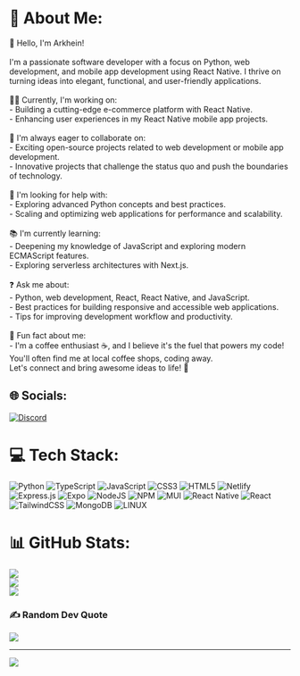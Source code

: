 # 💫 About Me:
👋 Hello, I'm Arkhein!<br><br>I'm a passionate software developer with a focus on Python, web development, and mobile app development using React Native. I thrive on turning ideas into elegant, functional, and user-friendly applications.<br><br>👨‍💻 Currently, I'm working on:<br>- Building a cutting-edge e-commerce platform with React Native.<br>- Enhancing user experiences in my React Native mobile app projects.<br><br>🤝 I'm always eager to collaborate on:<br>- Exciting open-source projects related to web development or mobile app development.<br>- Innovative projects that challenge the status quo and push the boundaries of technology.<br><br>🙏 I'm looking for help with:<br>- Exploring advanced Python concepts and best practices.<br>- Scaling and optimizing web applications for performance and scalability.<br><br>📚 I'm currently learning:<br>- Deepening my knowledge of JavaScript and exploring modern ECMAScript features.<br>- Exploring serverless architectures with Next.js.<br><br>❓ Ask me about:<br>- Python, web development, React, React Native, and JavaScript.<br>- Best practices for building responsive and accessible web applications.<br>- Tips for improving development workflow and productivity.<br><br>🎉 Fun fact about me:<br>- I'm a coffee enthusiast ☕, and I believe it's the fuel that powers my code! You'll often find me at local coffee shops, coding away.<br>Let's connect and bring awesome ideas to life! 🚀<br>


## 🌐 Socials:
[![Discord](https://img.shields.io/badge/Discord-%237289DA.svg?logo=discord&logoColor=white)](https://discord.gg/https://discord.gg/2ngBtTSaN) 

# 💻 Tech Stack:
![Python](https://img.shields.io/badge/python-3670A0?style=for-the-badge&logo=python&logoColor=ffdd54) ![TypeScript](https://img.shields.io/badge/typescript-%23007ACC.svg?style=for-the-badge&logo=typescript&logoColor=white) ![JavaScript](https://img.shields.io/badge/javascript-%23323330.svg?style=for-the-badge&logo=javascript&logoColor=%23F7DF1E) ![CSS3](https://img.shields.io/badge/css3-%231572B6.svg?style=for-the-badge&logo=css3&logoColor=white) ![HTML5](https://img.shields.io/badge/html5-%23E34F26.svg?style=for-the-badge&logo=html5&logoColor=white) ![Netlify](https://img.shields.io/badge/netlify-%23000000.svg?style=for-the-badge&logo=netlify&logoColor=#00C7B7) ![Express.js](https://img.shields.io/badge/express.js-%23404d59.svg?style=for-the-badge&logo=express&logoColor=%2361DAFB) ![Expo](https://img.shields.io/badge/expo-1C1E24?style=for-the-badge&logo=expo&logoColor=#D04A37) ![NodeJS](https://img.shields.io/badge/node.js-6DA55F?style=for-the-badge&logo=node.js&logoColor=white) ![NPM](https://img.shields.io/badge/NPM-%23000000.svg?style=for-the-badge&logo=npm&logoColor=white) ![MUI](https://img.shields.io/badge/MUI-%230081CB.svg?style=for-the-badge&logo=material-ui&logoColor=white) ![React Native](https://img.shields.io/badge/react_native-%2320232a.svg?style=for-the-badge&logo=react&logoColor=%2361DAFB) ![React](https://img.shields.io/badge/react-%2320232a.svg?style=for-the-badge&logo=react&logoColor=%2361DAFB) ![TailwindCSS](https://img.shields.io/badge/tailwindcss-%2338B2AC.svg?style=for-the-badge&logo=tailwind-css&logoColor=white) ![MongoDB](https://img.shields.io/badge/MongoDB-%234ea94b.svg?style=for-the-badge&logo=mongodb&logoColor=white) ![LINUX](https://img.shields.io/badge/Linux-FCC624?style=for-the-badge&logo=linux&logoColor=black)
# 📊 GitHub Stats:
![](https://github-readme-stats.vercel.app/api?username=Arkhein6&theme=dark&hide_border=true&include_all_commits=true&count_private=false)<br/>
![](https://github-readme-streak-stats.herokuapp.com/?user=Arkhein6&theme=dark&hide_border=true)<br/>
![](https://github-readme-stats.vercel.app/api/top-langs/?username=Arkhein6&theme=dark&hide_border=true&include_all_commits=true&count_private=false&layout=compact)

### ✍️ Random Dev Quote
![](https://quotes-github-readme.vercel.app/api?type=horizontal&theme=radical)

---
[![](https://visitcount.itsvg.in/api?id=Arkhein6&icon=0&color=0)](https://visitcount.itsvg.in)

<!-- Proudly created with GPRM ( https://gprm.itsvg.in ) -->
